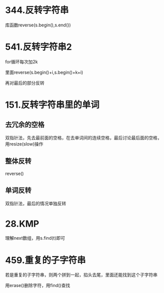 # 344.反转字符串
库函数reverse(s.begin(),s.end())
# 541.反转字符串2
for循环每次加2k

里面reverse(s.begin()+i,s.begin()+k+i)

再对最后的部分反转
# 151.反转字符串里的单词
## 去冗余的空格
双指针法，先去最前面的空格，在去单词间的连续空格，最后讨论最后面的空格，用resize(slow)操作
## 整体反转
reverse()
## 单词反转
双指针法，最后的情况单独反转
# 28.KMP
理解next数组，用s.find(t)即可
# 459.重复的子字符串
若是重复的子字符串，则两个拼到一起，掐头去尾，里面还能找到这个子字符串

用erase()删除字符，用find()查找
